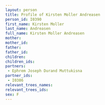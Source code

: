 ```yaml
---
layout: person
title: Profile of Kirsten Moller Andreasen
person_id: I0390
first_name: Kirsten Moller
last_name: Andreasen
full_name: Kirsten Moller Andreasen
mother: 
mother_id: 
father: 
father_id: 
children:
children_ids:
partners:
 - Ephrem Joseph Durand Muttukisna
partner_ids:
 - I0386
relevant_trees_names:
relevant_trees_ids:
sex: F
---
```


